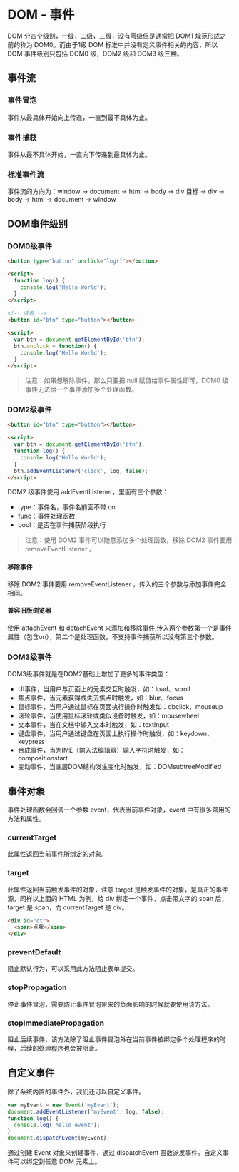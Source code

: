 # DOM - 事件
DOM 分四个级别，一级，二级，三级，没有零级但是通常把 DOM1 规范形成之前的称为 DOM0。而由于1级 DOM 标准中并没有定义事件相关的内容，所以 DOM 事件级别只包括 DOM0 级，DOM2 级和 DOM3 级三种。

## 事件流
### 事件冒泡
事件从最具体开始向上传递，一直到最不具体为止。

### 事件捕获
事件从最不具体开始，一直向下传递到最具体为止。

### 标准事件流
事件流的方向为：window -> document -> html -> body -> div 目标 -> div -> body -> html -> document -> window

## DOM事件级别
### DOM0级事件
``` html
<button type="button" onclick="log()"></button>

<script>
  function log() {
    console.log('Hello World');
  }
</script>

<!-- 或者 -->
<button id="btn" type="button"></button>

<script>
  var btn = document.getElementById('btn');
  btn.onclick = function() {
    console.log('Hello World');
  }
</script>
```

> 注意：如果想解除事件，那么只要把 null 赋值给事件属性即可，DOM0 级事件无法给一个事件添加多个处理函数。

### DOM2级事件
``` html
<button id="btn" type="button"></button>

<script>
  var btn = document.getElementById('btn');
  function log() {
    console.log('Hello World');
  }
  btn.addEventListener('click', log, false);
</script>
```

DOM2 级事件使用 addEventListener，里面有三个参数：

* type：事件名，事件名前面不带 on
* func：事件处理函数
* bool：是否在事件捕获阶段执行

> 注意：使用 DOM2 事件可以随意添加多个处理函数，移除 DOM2 事件要用 removeEventListener 。

#### 移除事件
移除 DOM2 事件要用 removeEventListener ，传入的三个参数与添加事件完全相同。

#### 兼容旧版浏览器
使用 attachEvent 和 detachEvent 来添加和移除事件,传入两个参数第一个是事件属性（包含on），第二个是处理函数，不支持事件捕获所以没有第三个参数。

### DOM3级事件
DOM3级事件就是在DOM2基础上增加了更多的事件类型：

* UI事件，当用户与页面上的元素交互时触发，如：load、scroll
* 焦点事件，当元素获得或失去焦点时触发，如：blur、focus
* 鼠标事件，当用户通过鼠标在页面执行操作时触发如：dbclick、mouseup
* 滚轮事件，当使用鼠标滚轮或类似设备时触发，如：mousewheel
* 文本事件，当在文档中输入文本时触发，如：textInput
* 键盘事件，当用户通过键盘在页面上执行操作时触发，如：keydown、keypress
* 合成事件，当为IME（输入法编辑器）输入字符时触发，如：compositionstart
* 变动事件，当底层DOM结构发生变化时触发，如：DOMsubtreeModified

## 事件对象
事件处理函数会回调一个参数 event，代表当前事件对象，event 中有很多常用的方法和属性。

### currentTarget 
此属性返回当前事件所绑定的对象。

### target 
此属性返回当前触发事件的对象，注意 target 是触发事件的对象，是真正的事件源，同样以上面的 HTML 为例，给 div 绑定一个事件，点击带文字的 span 后，target 是 span，而 currentTarget 是 div。

``` html
<div id="ct">
  <span>点我</span>
</div>
```

### preventDefault
阻止默认行为，可以采用此方法阻止表单提交。

### stopPropagation
停止事件冒泡，需要防止事件冒泡带来的负面影响的时候就要使用该方法。

### stopImmediatePropagation 
阻止后续事件，该方法除了阻止事件冒泡外在当前事件被绑定多个处理程序的时候，后续的处理程序也会被阻止。

## 自定义事件
除了系统内置的事件外，我们还可以自定义事件。

``` js
var myEvent = new Event('myEvent');
document.addEventListener('myEvent', log, false);
function log() {
  console.log('hello event');
}
document.dispatchEvent(myEvent);
```

通过创建 Event 对象来创建事件，通过 dispatchEvent 函数派发事件。自定义事件可以绑定到任意 DOM 元素上。